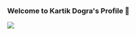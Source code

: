 ### Welcome to Kartik Dogra's Profile 👋

![](https://github-readme-stats.vercel.app/api?username=kartikdogra-12&show_icons=true&theme=tokyonight)
